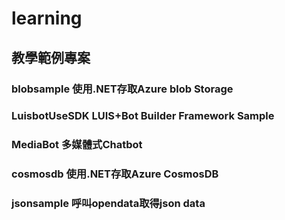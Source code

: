 # learning
## 教學範例專案
### blobsample 使用.NET存取Azure blob Storage
### LuisbotUseSDK LUIS+Bot Builder Framework Sample
### MediaBot 多媒體式Chatbot
### cosmosdb 使用.NET存取Azure CosmosDB
### jsonsample 呼叫opendata取得json data
